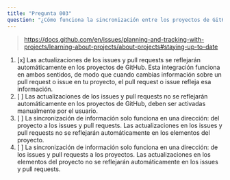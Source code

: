 ```yaml
---
title: "Pregunta 003"
question: "¿Cómo funciona la sincronización entre los proyectos de GitHub, issues y pull requests?"
---
```



> https://docs.github.com/en/issues/planning-and-tracking-with-projects/learning-about-projects/about-projects#staying-up-to-date
1. [x] Las actualizaciones de los issues y pull requests se reflejarán automáticamente en los proyectos de GitHub. Esta integración funciona en ambos sentidos, de modo que cuando cambias información sobre un pull request o issue en tu proyecto, el pull request o issue refleja esa información.
1. [ ] Las actualizaciones de los issues y pull requests no se reflejarán automáticamente en los proyectos de GitHub, deben ser activadas manualmente por el usuario.
1. [ ] La sincronización de información solo funciona en una dirección: del proyecto a los issues y pull requests. Las actualizaciones en los issues y pull requests no se reflejarán automáticamente en los elementos del proyecto.
1. [ ] La sincronización de información solo funciona en una dirección: de los issues y pull requests a los proyectos. Las actualizaciones en los elementos del proyecto no se reflejarán automáticamente en los issues y pull requests.
